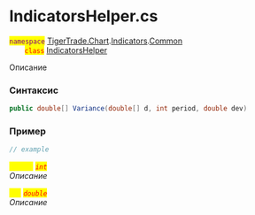 
# IndicatorsHelper.cs
<mark style="color:purple;">`namespace`</mark> [TigerTrade.Chart](../../../../../TigerTrade.Chart.md).[Indicators](../../../../../TigerTrade.Chart/Indicators.md).[Common](../../../../../TigerTrade.Chart/Indicators/Common.md)  
&nbsp;&nbsp;&nbsp;&nbsp;&nbsp;&nbsp;&nbsp;<mark style="color:red;">`class`</mark> [IndicatorsHelper](../../IndicatorsHelper.cs.md)

Описание

### Синтаксис
```csharp
public double[] Variance(double[] d, int period, double dev)
```
### Пример  
```csharp
// example
```

<mark style="color:yellow;">`period`</mark> <mark style="color:red;">*`int`*</mark>  
 *Описание*  
  
<mark style="color:yellow;">`dev`</mark> <mark style="color:red;">*`double`*</mark>  
 *Описание*  
  

                    
                    